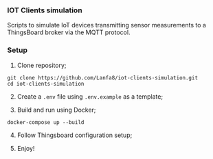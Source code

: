 ### IOT Clients simulation

Scripts to simulate IoT devices transmitting sensor measurements to a ThingsBoard broker via the MQTT protocol.


### Setup

1. Clone repository;

```
git clone https://github.com/Lanfa8/iot-clients-simulation.git
cd iot-clients-simulation
```

2. Create a `.env` file using `.env.example` as a template;

3. Build and run using Docker;
```
docker-compose up --build
```

4. Follow Thingsboard configuration setup;

5. Enjoy!